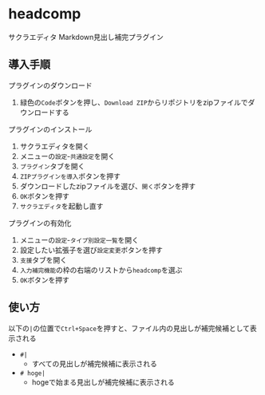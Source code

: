 # headcomp

サクラエディタ Markdown見出し補完プラグイン

## 導入手順

プラグインのダウンロード

1. 緑色の`Code`ボタンを押し、`Download ZIP`からリポジトリをzipファイルでダウンロードする

プラグインのインストール

1. サクラエディタを開く
1. メニューの`設定`-`共通設定`を開く
1. `プラグイン`タブを開く
1. `ZIPプラグインを導入`ボタンを押す
1. ダウンロードしたzipファイルを選び、`開く`ボタンを押す
1. `OK`ボタンを押す
1. `サクラエディタ`を起動し直す

プラグインの有効化

1. メニューの`設定`-`タイプ別設定一覧`を開く
1. 設定したい拡張子を選び`設定変更`ボタンを押す
1. `支援`タブを開く
1. `入力補完機能`の枠の右端のリストから`headcomp`を選ぶ
1. `OK`ボタンを押す

## 使い方

以下の`|`の位置で`Ctrl+Space`を押すと、ファイル内の見出しが補完候補として表示される

- `#|`
  - すべての見出しが補完候補に表示される
- `# hoge|`
  - hogeで始まる見出しが補完候補に表示される

